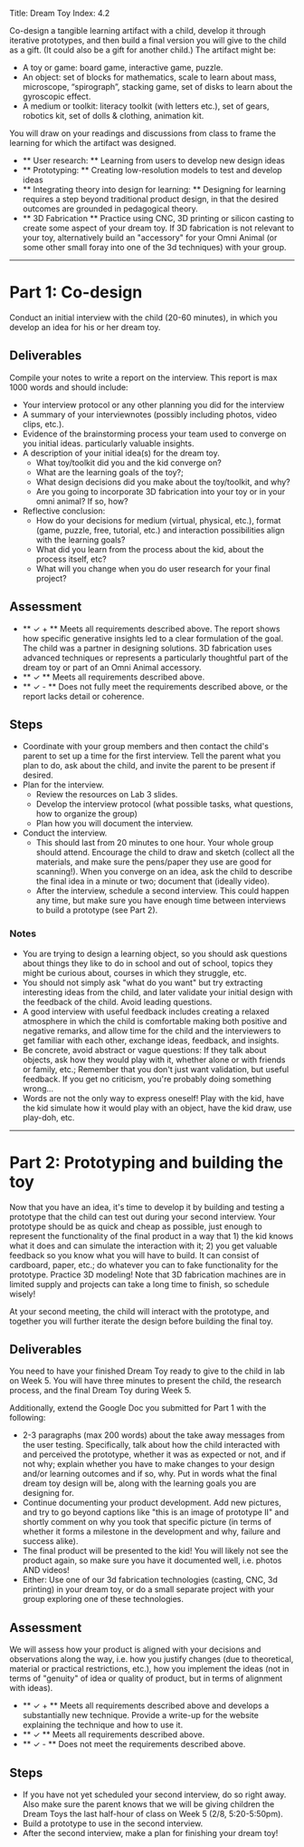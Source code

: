 Title: Dream Toy
Index: 4.2

Co-design a tangible learning artifact with a child, develop it through iterative prototypes, and then build a final version you will give to the child as a gift. (It could also be a gift for another child.) The artifact might be:

- A toy or game: board game, interactive game, puzzle.
- An object: set of blocks for mathematics, scale to learn about mass, microscope, “spirograph”, stacking game, set of disks to learn about the gyroscopic effect.
- A medium or toolkit: literacy toolkit (with letters etc.), set of gears, robotics kit, set of dolls & clothing, animation kit.

You will draw on your readings and discussions from class to frame the learning for which the artifact was designed. 

- ** User research: ** Learning from users to develop new design ideas 
- ** Prototyping: ** Creating low-resolution models to test and develop ideas
- ** Integrating theory into design for learning: ** Designing for learning requires a step beyond traditional 
     product design, in that the desired outcomes are grounded in pedagogical theory. 
- ** 3D Fabrication ** Practice using CNC, 3D printing or silicon casting to create some aspect of your dream toy. If 3D fabrication is not relevant to your toy, alternatively build an "accessory" for your Omni Animal (or some other small foray into one of the 3d techniques) with your group.

---
# Part 1: Co-design

Conduct an initial interview with the child (20-60 minutes), in which you develop an idea for his or her dream toy. 

## Deliverables

Compile your notes to write a report on the interview. This report is max 1000 words and should include: 
    
- Your interview protocol or any other planning you did for the interview
- A summary of your interviewnotes (possibly including photos, video clips, etc.).
- Evidence of the brainstorming process your team used to converge on you initial ideas.
  particularly valuable insights.
- A description of your initial idea(s) for the dream toy. 
    - What toy/toolkit did you and the kid converge on?
    - What are the learning goals of the toy?;
    - What design decisions did you make about the toy/toolkit, and why?
    - Are you going to incorporate 3D fabrication into your toy or in your omni animal? If so, how?
- Reflective conclusion:
    - How do your decisions for medium (virtual, physical, etc.), format (game, puzzle, free, tutorial, etc.) and interaction possibilities align with the learning goals?
    - What did you learn from the process about the kid, about the process itself, etc? 
    - What will you change when you do user research for your final project?

## Assessment

- ** &#10003; + ** Meets all requirements described above. The report shows how specific generative insights led to a clear formulation of the goal. The child was a partner in designing solutions. 3D fabrication uses advanced techniques or represents a particularly thoughtful part of the dream toy or part of an Omni Animal accessory. 
- ** &#10003; ** Meets all requirements described above.
- ** &#10003; - ** Does not fully meet the requirements described above, or the report lacks detail or coherence.

## Steps

- Coordinate with your group members and then contact the child's parent to set up a time for the first interview. Tell the parent what you plan to do, ask about the child, and invite the parent to be present if desired. 
- Plan for the interview.
    - Review the resources on Lab 3 slides.
    - Develop the interview protocol (what possible tasks, what questions, how to organize the group)
    - Plan how you will document the interview.
- Conduct the interview.
    - This should last from 20 minutes to one hour. Your whole group should attend. Encourage the child to draw and sketch (collect all the materials, and make sure the pens/paper they use are good for scanning!). When you converge on an idea, ask the child to describe the final idea in a minute or two; document that (ideally video).
    - After the interview, schedule a second interview. This could happen any time, but make sure you have enough time between interviews to build a prototype (see Part 2). 

### Notes

- You are trying to design a learning object, so you should ask questions about things they like to do in school and out of school, topics they might be curious about, courses in which they struggle, etc.
- You should not simply ask "what do you want" but try extracting interesting ideas from the child, and later validate your initial design with the feedback of the child. Avoid leading questions.
- A good interview with useful feedback includes creating a relaxed atmosphere in which the child is comfortable making both positive and negative remarks, and allow time for the child and the interviewers to get familiar with each other, exchange ideas, feedback, and insights.
- Be concrete, avoid abstract or vague questions: If they talk about objects, ask how they would play with it, whether alone or with friends or family, etc.; Remember that you don't just want validation, but useful feedback. If you get no criticism, you're probably doing something wrong... 
- Words are not the only way to express oneself! Play with the kid, have the kid simulate how it would play with an object, have the kid draw, use play-doh, etc.

---
# Part 2: Prototyping and building the toy

Now that you have an idea, it's time to develop it by building and testing a prototype that the child can test out during your second interview. Your prototype should be as quick and cheap as possible, just enough to represent the functionality of the final product in a way that 1) the kid knows what it does and can simulate the interaction with it; 2) you get valuable feedback so you know what you will have to build. It can consist of cardboard, paper, etc.; do whatever you can to fake functionality for the prototype. Practice 3D modeling! Note that 3D fabrication machines are in limited supply and projects can take a long time to finish, so schedule wisely!

At your second meeting, the child will interact with the prototype, and together you will further iterate the design before building the final toy. 

## Deliverables

You need to have your finished Dream Toy ready to give to the child in lab on Week 5. You will have three minutes to 
present the child, the research process, and the final Dream Toy during Week 5.

Additionally, extend the Google Doc you submitted for Part 1 with the following:

- 2-3 paragraphs (max 200 words) about the take away messages from the user testing. Specifically, talk about how the child interacted with and perceived the prototype, whether it was as expected or not, and if not why; explain whether you have to make changes to your design and/or learning outcomes and if so, why. Put in words what the final dream toy design will be, along with the learning goals you are designing for.
- Continue documenting your product development. Add new pictures, and try to go beyond captions like "this is an image of prototype II" and shortly comment on why you took that specific picture (in terms of whether it forms a milestone in the development and why, failure and success alike).
- The final product will be presented to the kid! You will likely not see the product again, so make sure you have it documented well, i.e. photos AND videos! 
- Either: Use one of our 3d fabrication technologies (casting, CNC, 3d printing) in your dream toy, or do a small separate project with your group exploring one of these technologies. 

## Assessment

We will assess how your product is aligned with your decisions and observations along the way, i.e. how you justify changes (due to theoretical, material or practical restrictions, etc.), how you implement the ideas (not in terms of "genuity" of idea or quality of product, but in terms of alignment with ideas).

- ** &#10003; + ** Meets all requirements described above and develops a substantially new technique. Provide a write-up for the website explaining the technique and how to use it. 
- ** &#10003; ** Meets all requirements described above.
- ** &#10003; - ** Does not meet the requirements described above.

## Steps

- If you have not yet scheduled your second interview, do so right away. Also make sure the parent knows that we will be giving children the Dream Toys the last half-hour of class on Week 5 (2/8, 5:20-5:50pm). 
- Build a prototype to use in the second interview. 
- After the second interview, make a plan for finishing your dream toy!

